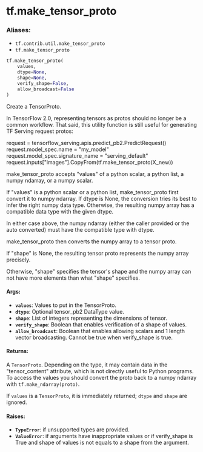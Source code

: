 <div itemscope itemtype="http://developers.google.com/ReferenceObject">
<meta itemprop="name" content="tf.make_tensor_proto" />
<meta itemprop="path" content="Stable" />
</div>

# tf.make_tensor_proto

### Aliases:

* `tf.contrib.util.make_tensor_proto`
* `tf.make_tensor_proto`

``` python
tf.make_tensor_proto(
    values,
    dtype=None,
    shape=None,
    verify_shape=False,
    allow_broadcast=False
)
```

Create a TensorProto.

In TensorFlow 2.0, representing tensors as protos should no longer be a
common workflow. That said, this utility function is still useful for
generating TF Serving request protos:

  request = tensorflow_serving.apis.predict_pb2.PredictRequest()
  request.model_spec.name = "my_model"
  request.model_spec.signature_name = "serving_default"
  request.inputs["images"].CopyFrom(tf.make_tensor_proto(X_new))

make_tensor_proto accepts "values" of a python scalar, a python list, a
numpy ndarray, or a numpy scalar.

If "values" is a python scalar or a python list, make_tensor_proto
first convert it to numpy ndarray. If dtype is None, the
conversion tries its best to infer the right numpy data
type. Otherwise, the resulting numpy array has a compatible data
type with the given dtype.

In either case above, the numpy ndarray (either the caller provided
or the auto converted) must have the compatible type with dtype.

make_tensor_proto then converts the numpy array to a tensor proto.

If "shape" is None, the resulting tensor proto represents the numpy
array precisely.

Otherwise, "shape" specifies the tensor's shape and the numpy array
can not have more elements than what "shape" specifies.

#### Args:

* <b>`values`</b>:         Values to put in the TensorProto.
* <b>`dtype`</b>:          Optional tensor_pb2 DataType value.
* <b>`shape`</b>:          List of integers representing the dimensions of tensor.
* <b>`verify_shape`</b>:   Boolean that enables verification of a shape of values.
* <b>`allow_broadcast`</b>:  Boolean that enables allowing scalars and 1 length vector
      broadcasting. Cannot be true when verify_shape is true.


#### Returns:

A `TensorProto`. Depending on the type, it may contain data in the
"tensor_content" attribute, which is not directly useful to Python programs.
To access the values you should convert the proto back to a numpy ndarray
with `tf.make_ndarray(proto)`.

If `values` is a `TensorProto`, it is immediately returned; `dtype` and
`shape` are ignored.


#### Raises:

* <b>`TypeError`</b>:  if unsupported types are provided.
* <b>`ValueError`</b>: if arguments have inappropriate values or if verify_shape is
   True and shape of values is not equals to a shape from the argument.
